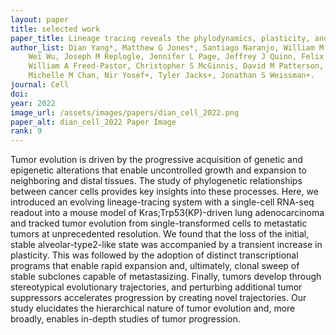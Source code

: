 ```yaml
---
layout: paper
title: selected work
paper_title: Lineage tracing reveals the phylodynamics, plasticity, and paths of tumor evolution
author_list: Dian Yang*, Matthew G Jones*, Santiago Naranjo, William M Rideout, Kyung Hoi Joseph Min, Raymond Ho, 
    Wei Wu, Joseph M Replogle, Jennifer L Page, Jeffrey J Quinn, Felix Horns, Xiaojie Qiu, Michael Z Chen, 
    William A Freed-Pastor, Christopher S McGinnis, David M Patterson, Zev J Gartner, Eric D Chow, Trever G Bivona, 
    Michelle M Chan, Nir Yosef+, Tyler Jacks+, Jonathan S Weissman+.
journal: Cell
doi:
year: 2022
image_url: /assets/images/papers/dian_cell_2022.png
paper_alt: dian_cell_2022 Paper Image
rank: 9
---
```


Tumor evolution is driven by the progressive acquisition of genetic and epigenetic alterations that enable uncontrolled 
growth and expansion to neighboring and distal tissues. The study of phylogenetic relationships between cancer cells 
provides key insights into these processes. Here, we introduced an evolving lineage-tracing system with a single-cell 
RNA-seq readout into a mouse model of Kras;Trp53(KP)-driven lung adenocarcinoma and tracked tumor evolution from 
single-transformed cells to metastatic tumors at unprecedented resolution. We found that the loss of the initial, 
stable alveolar-type2-like state was accompanied by a transient increase in plasticity. This was followed by the 
adoption of distinct transcriptional programs that enable rapid expansion and, ultimately, clonal sweep of stable 
subclones capable of metastasizing. Finally, tumors develop through stereotypical evolutionary trajectories, and 
perturbing additional tumor suppressors accelerates progression by creating novel trajectories. Our study elucidates the 
hierarchical nature of tumor evolution and, more broadly, enables in-depth studies of tumor progression.